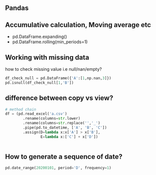 ## Pandas 

## Accumulative calculation, Moving average etc
- pd.DataFrame.expanding()
- pd.DataFrame.rolling(min_periods=1)


## Working with missing data
how to check missing value i.e null/nan/empty?
```python
df_check_null = pd.DataFrame({'A':[1,np.nan,3]})
pd.isnull(df_check_null[1,'B'])
```

## difference between copy vs view?

```python
# method chain
df = (pd.read_excel('a.csv')
        .rename(columns=str.lower)
        .rename(columns=str.replace('','_')
        .pipe(pd.to_datetime, ['A', 'B', 'C'])
        .assign(D=lambda x:x['A'] > x['B'],
                E=lambda x:['C'] + x['D'])
    

```

## How to generate a sequence of date?
```python
pd.date_range(20200101, period='D', frequency=1)
```